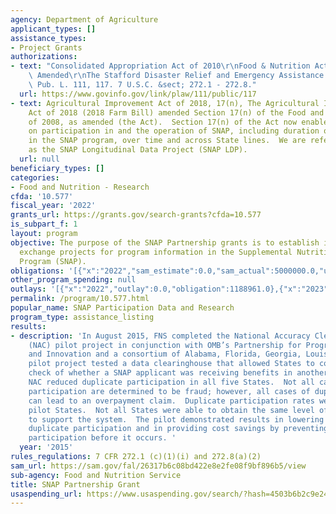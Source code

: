 ```yaml
---
agency: Department of Agriculture
applicant_types: []
assistance_types:
- Project Grants
authorizations:
- text: "Consolidated Appropriation Act of 2010\r\nFood & Nutrition Act of 2008, as\
    \ Amended\r\nThe Stafford Disaster Relief and Emergency Assistance Act of 1988.\
    \ Pub. L. 111, 117. 7 U.S.C. &sect; 272.1 - 272.8."
  url: https://www.govinfo.gov/link/plaw/111/public/117
- text: Agricultural Improvement Act of 2018, 17(n), The Agricultural Improvement
    Act of 2018 (2018 Farm Bill) amended Section 17(n) of the Food and Nutrition Act
    of 2008, as amended (the Act).  Section 17(n) of the Act now enables research
    on participation in and the operation of SNAP, including duration of participation
    in the SNAP program, over time and across State lines.  We are referring to this
    as the SNAP Longitudinal Data Project (SNAP LDP).
  url: null
beneficiary_types: []
categories:
- Food and Nutrition - Research
cfda: '10.577'
fiscal_year: '2022'
grants_url: https://grants.gov/search-grants?cfda=10.577
is_subpart_f: 1
layout: program
objective: The purpose of the SNAP Partnership grants is to establish interstate data
  exchange projects for program information in the Supplemental Nutrition Assistance
  Program (SNAP).
obligations: '[{"x":"2022","sam_estimate":0.0,"sam_actual":5000000.0,"usa_spending_actual":1188961.0},{"x":"2023","sam_estimate":5000000.0,"sam_actual":0.0,"usa_spending_actual":4224400.0},{"x":"2024","sam_estimate":0.0,"sam_actual":0.0,"usa_spending_actual":0.0}]'
other_program_spending: null
outlays: '[{"x":"2022","outlay":0.0,"obligation":1188961.0},{"x":"2023","outlay":0.0,"obligation":4224400.0},{"x":"2024","outlay":0.0,"obligation":0.0}]'
permalink: /program/10.577.html
popular_name: SNAP Participation Data and Research
program_type: assistance_listing
results:
- description: 'In August 2015, FNS completed the National Accuracy Clearinghouse
    (NAC) pilot project in conjunction with OMB’s Partnership for Program Integrity
    and Innovation and a consortium of Alabama, Florida, Georgia, Louisiana and Mississippi.  The
    pilot project tested a data clearinghouse that allowed States to conduct a real-time
    check of whether a SNAP applicant was receiving benefits in another pilot State.  The
    NAC reduced duplicate participation in all five States.  Not all cases of duplicate
    participation are determined to be fraud; however, all cases of duplicate participation
    can lead to an overpayment claim.  Duplicate participation rates were low between
    pilot States.  Not all States were able to obtain the same level of automation
    to support the system.  The pilot demonstrated results in lowering instances of
    duplicate participation and in providing cost savings by preventing duplicate
    participation before it occurs. '
  year: '2015'
rules_regulations: 7 CFR 272.1 (c)(1)(i) and 272.8(a)(2)
sam_url: https://sam.gov/fal/26317b6c08bd422e8e2fe08f9bf896b5/view
sub-agency: Food and Nutrition Service
title: SNAP Partnership Grant
usaspending_url: https://www.usaspending.gov/search/?hash=4503b6b2c9e24848fe2c91822a5649e0
---
```

